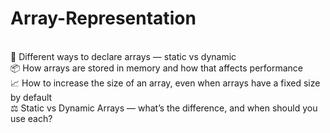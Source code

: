 # Array-Representation
<br>🧾 Different ways to declare arrays — static vs dynamic
<br>📦 How arrays are stored in memory and how that affects performance
<br>📈 How to increase the size of an array, even when arrays have a fixed size by default
<br>⚖️ Static vs Dynamic Arrays — what’s the difference, and when should you use each?
